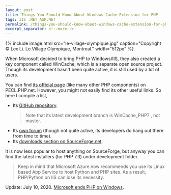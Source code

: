 ```yaml
---
layout: post
title: Things You Should Know About Windows Cache Extension for PHP
tags: IIS .NET ASP.NET
permalink: /things-you-should-know-about-windows-cache-extension-for-php-93b7e013ea4c
excerpt_separator: <!--more-->
---
```

{% include image.html
src="le-village-olympique.jpg" caption="Copyright © Lex Li. Le Village Olympique, Montreal." width="512px" %}

When Microsoft decided to bring PHP to Windows/IIS, they also created a key component called WinCache, which is a separate open source project. Though its development hasn't been quite active, it is still used by a lot of users.
<!--more-->

You can find [its official page](https://pecl.php.net/package/wincache) (like many other PHP components) on PECL.PHP.net. However, you might not easily find its other useful links. So here I compile a list,

* Its [GitHub repository](https://github.com/php/pecl-caching-wincache).
  > Note that its latest development branch is WinCache_PHP7 , not master.
* Its [own forum](https://forums.iis.net/1164.aspx/1?Windows+Cache+Extension+for+PHP) (though not quite active, its developers do hang out there from time to time).
* Its [downloads section on SourceForge.net](https://sourceforge.net/projects/wincache/files/).

It is now less popular to host anything on SourceForge, but anyway you can find the latest installers (for PHP 7.3) under development folder.

> Keep in mind that Microsoft Azure now recommends you use its Linux based App Service to host Python and PHP sites. As a result, PHP/Python on IIS can lose its necessity.

Update: July 10, 2020. [Microsoft ends PHP on Windows](https://news-web.php.net/php.internals/110907).
